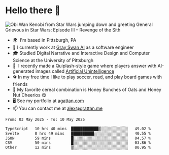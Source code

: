 <!--
**GameDog9988/GameDog9988** is a ✨ _special_ ✨ repository because its `README.md` (this file) appears on your GitHub profile.

Here are some ideas to get you started:

- 🔭 I’m currently working on ...
- 🌱 I’m currently learning ...
- 👯 I’m looking to collaborate on ...
- 🤔 I’m looking for help with ...
- 💬 Ask me about ...
- 📫 How to reach me: ...
- 😄 Pronouns: ...
- ⚡ Fun fact: ...
-->



Hello there 👋
==================================

![Obi Wan Kenobi from Star Wars jumping down and greeting General Grievous in Star Wars: Episode III – Revenge of the Sith](https://github.com/agrattan0820/agrattan0820/assets/51346343/689e56eb-29be-46a5-a079-28ea727b5f7e)


- 🌍  I'm based in Pittsburgh, PA
- 🦢  I currently work at [Gray Swan AI](https://www.grayswan.ai) as a software engineer
- 🎓  Studied Digital Narrative and Interactive Design and Computer Science at the University of Pittsburgh
- 👾  I recently made a Quiplash-style game where players answer with AI-generated images called [Artificial Unintelligence](https://github.com/agrattan0820/artificial-unintelligence)
- ⚽  In my free time I like to play soccer, read, and play board games with friends
- 🥣  My favorite cereal combination is Honey Bunches of Oats and Honey Nut Cheerios 😋
- 🖥️  See my portfolio at [agattan.com](http://agrattan.com/)
- 📫  You can contact me at [alex@grattan.me](mailto:alex@grattan.me)

<!--START_SECTION:waka-->

```txt
From: 03 May 2025 - To: 10 May 2025

TypeScript   10 hrs 40 mins  ████████████▒░░░░░░░░░░░░   49.02 %
Svelte       8 hrs 49 mins   ██████████░░░░░░░░░░░░░░░   40.55 %
JSON         59 mins         █░░░░░░░░░░░░░░░░░░░░░░░░   04.57 %
CSV          50 mins         █░░░░░░░░░░░░░░░░░░░░░░░░   03.86 %
Other        12 mins         ▒░░░░░░░░░░░░░░░░░░░░░░░░   00.95 %
```

<!--END_SECTION:waka-->
